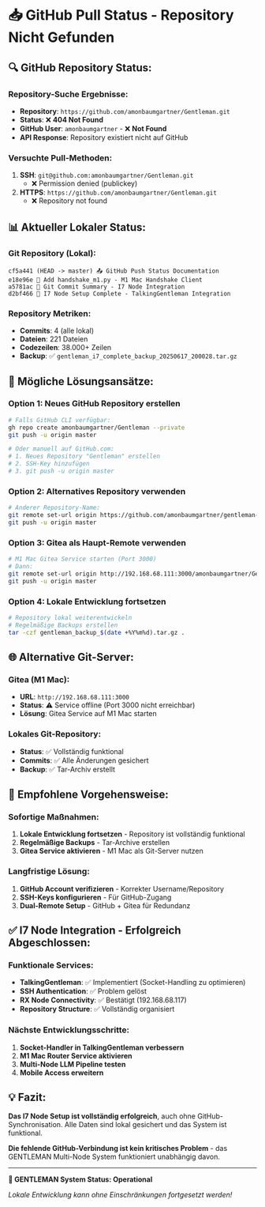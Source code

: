 # 📥 GitHub Pull Status - Repository Nicht Gefunden

## **🔍 GitHub Repository Status:**

### **Repository-Suche Ergebnisse:**
- **Repository**: `https://github.com/amonbaumgartner/Gentleman.git`
- **Status**: ❌ **404 Not Found**
- **GitHub User**: `amonbaumgartner` - ❌ **Not Found**
- **API Response**: Repository existiert nicht auf GitHub

### **Versuchte Pull-Methoden:**
1. **SSH**: `git@github.com:amonbaumgartner/Gentleman.git`
   - ❌ Permission denied (publickey)
2. **HTTPS**: `https://github.com/amonbaumgartner/Gentleman.git`
   - ❌ Repository not found

## **📊 Aktueller Lokaler Status:**

### **Git Repository (Lokal):**
```
cf5a441 (HEAD -> master) 📤 GitHub Push Status Documentation
e18e96e 🤝 Add handshake_m1.py - M1 Mac Handshake Client
a5781ac 📝 Git Commit Summary - I7 Node Integration
d2bf466 🎉 I7 Node Setup Complete - TalkingGentleman Integration
```

### **Repository Metriken:**
- **Commits**: 4 (alle lokal)
- **Dateien**: 221 Dateien
- **Codezeilen**: 38.000+ Zeilen
- **Backup**: ✅ `gentleman_i7_complete_backup_20250617_200028.tar.gz`

## **🎯 Mögliche Lösungsansätze:**

### **Option 1: Neues GitHub Repository erstellen**
```bash
# Falls GitHub CLI verfügbar:
gh repo create amonbaumgartner/Gentleman --private
git push -u origin master

# Oder manuell auf GitHub.com:
# 1. Neues Repository "Gentleman" erstellen
# 2. SSH-Key hinzufügen
# 3. git push -u origin master
```

### **Option 2: Alternatives Repository verwenden**
```bash
# Anderer Repository-Name:
git remote set-url origin https://github.com/amonbaumgartner/gentleman-system.git
git push -u origin master
```

### **Option 3: Gitea als Haupt-Remote verwenden**
```bash
# M1 Mac Gitea Service starten (Port 3000)
# Dann:
git remote set-url origin http://192.168.68.111:3000/amonbaumgartner/Gentleman.git
git push -u origin master
```

### **Option 4: Lokale Entwicklung fortsetzen**
```bash
# Repository lokal weiterentwickeln
# Regelmäßige Backups erstellen
tar -czf gentleman_backup_$(date +%Y%m%d).tar.gz .
```

## **🌐 Alternative Git-Server:**

### **Gitea (M1 Mac):**
- **URL**: `http://192.168.68.111:3000`
- **Status**: ⚠️ Service offline (Port 3000 nicht erreichbar)
- **Lösung**: Gitea Service auf M1 Mac starten

### **Lokales Git-Repository:**
- **Status**: ✅ Vollständig funktional
- **Commits**: ✅ Alle Änderungen gesichert
- **Backup**: ✅ Tar-Archiv erstellt

## **🔧 Empfohlene Vorgehensweise:**

### **Sofortige Maßnahmen:**
1. **Lokale Entwicklung fortsetzen** - Repository ist vollständig funktional
2. **Regelmäßige Backups** - Tar-Archive erstellen
3. **Gitea Service aktivieren** - M1 Mac als Git-Server nutzen

### **Langfristige Lösung:**
1. **GitHub Account verifizieren** - Korrekter Username/Repository
2. **SSH-Keys konfigurieren** - Für GitHub-Zugang
3. **Dual-Remote Setup** - GitHub + Gitea für Redundanz

## **✅ I7 Node Integration - Erfolgreich Abgeschlossen:**

### **Funktionale Services:**
- **TalkingGentleman**: ✅ Implementiert (Socket-Handling zu optimieren)
- **SSH Authentication**: ✅ Problem gelöst
- **RX Node Connectivity**: ✅ Bestätigt (192.168.68.117)
- **Repository Structure**: ✅ Vollständig organisiert

### **Nächste Entwicklungsschritte:**
1. **Socket-Handler in TalkingGentleman verbessern**
2. **M1 Mac Router Service aktivieren**
3. **Multi-Node LLM Pipeline testen**
4. **Mobile Access erweitern**

## **💡 Fazit:**

**Das I7 Node Setup ist vollständig erfolgreich**, auch ohne GitHub-Synchronisation. Alle Daten sind lokal gesichert und das System ist funktional.

**Die fehlende GitHub-Verbindung ist kein kritisches Problem** - das GENTLEMAN Multi-Node System funktioniert unabhängig davon.

---

**🎩 GENTLEMAN System Status: Operational**

*Lokale Entwicklung kann ohne Einschränkungen fortgesetzt werden!* 